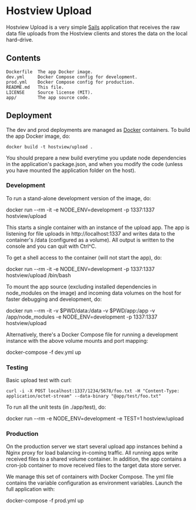 # Hostview Upload

Hostview Upload is a very simple [Sails](http://sailsjs.org) application that receives the raw data file uploads from the Hostview clients and stores the data on the local hard-drive.

## Contents

    Dockerfile	The app Docker image.
    dev.yml		Docker Compose config for development.
    prod.yml	Docker Compose config for production.
    README.md	This file.
    LICENSE		Source license (MIT).
    app/		The app source code.


## Deployment

The dev and prod deployments are managed as [Docker](https://www.docker.com/) containers. To build the app Docker image, do:

    docker build -t hostview/upload .

You should prepare a new build everytime you update node dependencies in 
the application's package.json, and when you modify the code (unless you have
mounted the application folder on the host).


### Development

To run a stand-alone development version of the image, do:

   docker run --rm -it -e NODE_ENV=development -p 1337:1337 hostview/upload

This starts a single container with an instance of the upload app. The app is listening for file uploads in http://localhost:1337 and writes data to the container's /data (configured as a volume). All output is written to the console and you can quit with Ctrl^C.

To get a shell access to the container (will not start the app), do:

   docker run --rm -it -e NODE_ENV=development -p 1337:1337 hostview/upload /bin/bash

To mount the app source (excluding installed dependencies in node_modules on the image) and incoming data volumes on the host for faster debugging and development, do:

   docker run --rm -it -v $PWD/data:/data -v $PWD/app:/app -v /app/node_modules -e NODE_ENV=development -p 1337:1337 hostview/upload 

Alternatively, there's a Docker Compose file for running a development instance with the above volume mounts and port mapping:

   docker-compose -f dev.yml up

### Testing

Basic upload test with curl:

    curl -i -X POST localhost:1337/1234/5678/foo.txt -H "Content-Type: application/octet-stream" --data-binary "@app/test/foo.txt"

To run all the unit tests (in ./app/test), do:

   docker run --rm -e NODE_ENV=development -e TEST=1 hostview/upload


### Production

On the production server we start several upload app instances behind a Nginx proxy for load balancing in-coming traffic. All running apps write received files to a shared volume container. In addition, the app contains a cron-job container to move received files to the target data store server.

We manage this set of containers with Docker Compose. The yml file contains the variable configuration as environment variables. Launch the full application with:

   docker-compose -f prod.yml up

 
